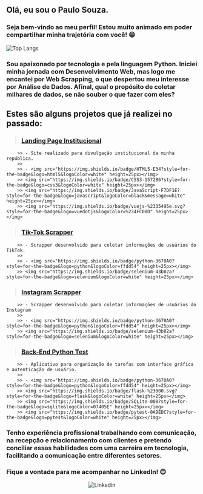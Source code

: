 ## Olá, eu sou o Paulo Souza.

### Seja bem-vindo ao meu perfil! Estou muito animado em poder compartilhar minha trajetória com você! 😁


![Top Langs](https://github-readme-stats.vercel.app/api/top-langs/?username=paulimmds&hide_progress=true)

### Sou apaixonado por tecnologia e pela linguagem Python. Iniciei minha jornada com Desenvolvimento Web, mas logo me encantei por Web Scrapping, o que despertou meu interesse por Análise de Dados. Afinal, qual o propósito de coletar milhares de dados, se não souber o que fazer com eles?

## Estes são alguns projetos que já realizei no passado:
   > ### [Landing Page Institucional](https://www.republicaquasedez.com.br/)
        >> - Site realizado para divulgação institucional da minha república.
        >>
        >> - <img src="https://img.shields.io/badge/HTML5-E34?style=for-the-badge&logo=html5&logoColor=white" height=25px></img>
        >> <img src="https://img.shields.io/badge/CSS3-1572B6?style=for-the-badge&logo=css3&logoColor=white" height=25px></img>
        >> <img src="https://img.shields.io/badge/JavaScript-F7DF1E?style=for-the-badge&logo=javascript&logoColor=black&message=white" height=25px></img> 
        >> <img src="https://img.shields.io/badge/vuejs-%2335495e.svg?style=for-the-badge&logo=vuedotjs&logoColor=%234FC08D" height=25px></img>
   > ### [Tik-Tok Scrapper](https://github.com/paulimmds/Tik-Tok-Scrapper)
        >> - Scrapper desenvolvido para coletar informações de usuários do TikTok.
        >>
        >> - <img src="https://img.shields.io/badge/python-3670A0?style=for-the-badge&logo=python&logoColor=ffdd54" height=25px></img>
        >> <img src="https://img.shields.io/badge/selenium-43b02a?style=for-the-badge&logo=selenium&logoColor=white" height=25px></img>
   > ### [Instagram Scrapper](https://github.com/paulimmds/Instagram-Web-Scrapper)
        >> - Scrapper desenvolvido para coletar informações de usuários do Instagram
        >>
        >> - <img src="https://img.shields.io/badge/python-3670A0?style=for-the-badge&logo=python&logoColor=ffdd54" height=25px></img>
        >> <img src="https://img.shields.io/badge/selenium-43b02a?style=for-the-badge&logo=selenium&logoColor=white" height=25px></img>
   > ### [Back-End Python Test](https://github.com/paulimmds/backend-python-test)
        >> - Aplicativo para organização de tarefas com interface gráfica e autenticação de usuário.
        >>
        >> - <img src="https://img.shields.io/badge/python-3670A0?style=for-the-badge&logo=python&logoColor=ffdd54" height=25px></img>
        >> <img src="https://img.shields.io/badge/flask-%23000.svg?style=for-the-badge&logo=flask&logoColor=white" height=25px></img>
        >> <img src="https://img.shields.io/badge/SQLite-000?style=for-the-badge&logo=sqlite&logoColor=07405E" height=25px></img>
        >> <img src="https://img.shields.io/badge/pytest-0A9EDC?style=for-the-badge&logo=pytest&logoColor=white" height=25px></img>

### Tenho experiência profissional trabalhando com comunicação, na recepção e relacionamento com clientes e pretendo conciliar essas habilidades com uma carreira em tecnologia, facilitando a comunicação entre diferentes setores. 

### Fique a vontade para me acompanhar no LinkedIn! 😊
<div align='center'>     

![Linkedin](https://img.shields.io/badge/linkedin-0A66C2?style=for-the-badge&logo=linkedin&logoColor=white&link=https%3A%2F%2Fwww.linkedin.com%2Fin%2Fpaulo-mds)
</div>



